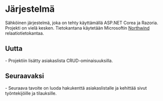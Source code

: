# Järjestelmä
Sähköinen järjestelmä, joka on tehty käyttämällä ASP.NET Corea ja Razoria. Projekti on vielä kesken. Tietokantana käytetään Microsoftin <a href="https://docs.microsoft.com/en-us/dotnet/framework/data/adonet/sql/linq/downloading-sample-databases">Northwind</a> relaatiotietokantaa.

<h2>Uutta</h2>
- Projektiin lisätty asiakaslista CRUD-ominaisuuksilla.

<h2>Seuraavaksi</h2>
- Seuraava tavoite on luoda hakukenttä asiakaslistalle ja kehittää sivut työntekijöille ja tilauksille.

